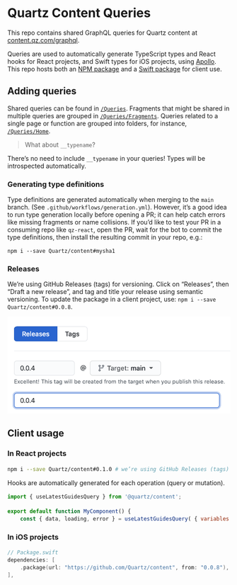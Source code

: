 # Quartz Content Queries

This repo contains shared GraphQL queries for Quartz content at [content.qz.com/graphql](https://content.qz.com/graphql).

Queries are used to automatically generate TypeScript types and React hooks for React projects, and Swift types for iOS projects, using [Apollo](https://www.apollographql.com/docs/). This repo hosts both an [NPM package](/package.json) and a [Swift package](/Package.swift) for client use.

## Adding queries

Shared queries can be found in [`/Queries`](/Queries). Fragments that might be shared in multiple queries are grouped in [`/Queries/Fragments`](/Queries/Fragments). Queries related to a single page or function are grouped into folders, for instance, [`/Queries/Home`](/Queries/Home).

> What about `__typename`?

There’s no need to include `__typename` in your queries! Types will be introspected automatically.

### Generating type definitions

Type definitions are generated automatically when merging to the `main` branch. (See `.github/workflows/generation.yml`). However, it’s a good idea to run type generation locally before opening a PR; it can help catch errors like missing fragments or name collisions. If you’d like to test your PR in a consuming repo like `qz-react`, open the PR, wait for the bot to commit the type definitions, then install the resulting commit in your repo, e.g.:

```
npm i --save Quartz/content#mysha1
```

### Releases

We’re using GitHub Releases (tags) for versioning. Click on “Releases”, then “Draft a new release”, and tag and title your release using semantic versioning. To update the package in a client project, use: `npm i --save Quartz/content#0.0.8`.

![semver](semver.png)

## Client usage

### In React projects

```sh
npm i --save Quartz/content#0.1.0 # we’re using GitHub Releases (tags) for versioning
```

Hooks are automatically generated for each operation (query or mutation).

```jsx
import { useLatestGuidesQuery } from '@quartz/content';

export default function MyComponent() {
	const { data, loading, error } = useLatestGuidesQuery( { variables: { perPage: 3 } } );
```

### In iOS projects

```swift
// Package.swift
dependencies: [
    .package(url: "https://github.com/Quartz/content", from: "0.0.8"),
],
```
